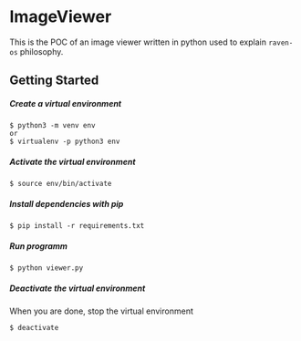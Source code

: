 # ImageViewer

This is the POC of an image viewer written in python used to
explain `raven-os` philosophy.

## Getting Started


##### Create a virtual environment

```
$ python3 -m venv env
or
$ virtualenv -p python3 env
```

##### Activate the virtual environment
```
$ source env/bin/activate
```

##### Install dependencies with pip
```
$ pip install -r requirements.txt
```

##### Run programm
```
$ python viewer.py
```

##### Deactivate the virtual environment
When you are done, stop the virtual environment
```
$ deactivate
```

